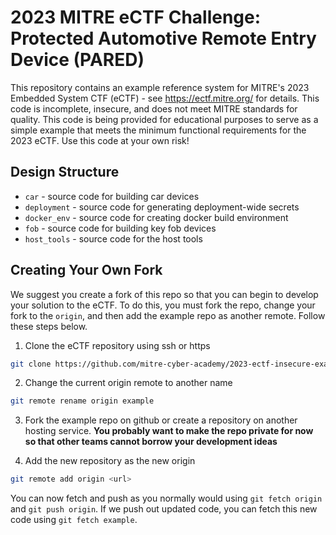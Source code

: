 # 2023 MITRE eCTF Challenge: Protected Automotive Remote Entry Device (PARED)
This repository contains an example reference system for MITRE's 2023 Embedded System CTF
(eCTF) - see https://ectf.mitre.org/ for details. This code is incomplete, insecure, and 
does not meet MITRE standards for quality.  This code is being provided for educational 
purposes to serve as a simple example that meets the minimum functional requirements for 
the 2023 eCTF.  Use this code at your own risk!
## Design Structure
- `car` - source code for building car devices
- `deployment` - source code for generating deployment-wide secrets
- `docker_env` - source code for creating docker build environment
- `fob` - source code for building key fob devices
- `host_tools` - source code for the host tools

## Creating Your Own Fork
We suggest you create a fork of this repo so that you can begin to develop
your solution to the eCTF. To do this, you must fork the repo, change your
fork to the `origin`, and then add the example repo as another remote.
Follow these steps below.

1. Clone the eCTF repository using ssh or https 
```bash
git clone https://github.com/mitre-cyber-academy/2023-ectf-insecure-example --recurse-submodules
``` 

2. Change the current origin remote to another name
```bash
git remote rename origin example
```

3. Fork the example repo on github or create a repository on another hosting service.
   **You probably want to make the repo private for now so that other teams
   cannot borrow your development ideas** 

4. Add the new repository as the new origin
```bash
git remote add origin <url>
```

You can now fetch and push as you normally would using `git fetch origin` and
`git push origin`. If we push out updated code, you can fetch this new code
using `git fetch example`.
